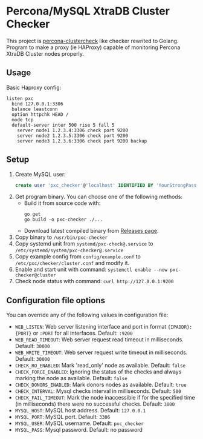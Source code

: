 # Percona/MySQL XtraDB Cluster Checker
This project is [percona-clustercheck](https://github.com/olafz/percona-clustercheck) like checker rewrited to Golang. 
Program to make a proxy (ie HAProxy) capable of monitoring Percona XtraDB Cluster nodes properly.

## Usage

Basic Haproxy config:
```
listen pxc
  bind 127.0.0.1:3306
  balance leastconn
  option httpchk HEAD /
  mode tcp
  default-server inter 500 rise 5 fall 5
    server node1 1.2.3.4:3306 check port 9200
    server node2 1.2.3.5:3306 check port 9200
    server node3 1.2.3.6:3306 check port 9200 backup
```

## Setup

1. Create MySQL user:
    ```sql
    create user 'pxc_checker'@'localhost' IDENTIFIED BY 'YourStrongPassword'; GRANT PROCESS ON *.* TO 'pxc_checker'@'localhost';
    ```
2. Get program binary. You can choose one of the following methods:
    -  Build it from source code with:
          ```
          go get
          go build -o pxc-checker ./...
          ```
    - Download latest compiled binary from [Releases page](https://github.com/larrabee/pxc-checker/releases).
3. Copy binary to `/usr/bin/pxc-checker`
4. Copy systemd unit from `systemd/pxc-check@.service` to `/etc/systemd/system/pxc-checker@.service`
5. Copy example config from `config/example.conf` to `/etc/pxc/checker/cluster.conf` and modify it.
6. Enable and start unit with command: `systemctl enable --now pxc-checker@cluster`
7. Check node status with command: `curl http://127.0.0.1:9200`

## Configuration file options
You can override any of the following values in configuration file:

- `WEB_LISTEN`: Web server listening interface and port in format `{IPADDR}:{PORT}` or `:PORT` for all interfaces. Default: `:9200`
- `WEB_READ_TIMEOUT`: Web server request read timeout in milliseconds. Default: `30000`
- `WEB_WRITE_TIMEOUT`: Web server request write timeout in milliseconds. Default: `30000`
- `CHECK_RO_ENABLED`: Mark 'read_only' node as available. Default: `false`
- `CHECK_FORCE_ENABLED`: Ignoring the status of the checks and always marking the node as available. Default: `false`
- `CHECK_DONORS_ENABLED`: Mark donors nodes as available. Default: `true`
- `CHECK_INTERVAL`: Mysql checks interval in milliseconds. Default: `500`
- `CHECK_FAIL_TIMEOUT`: Mark the node inaccessible if for the specified time (in milliseconds) there were no successful checks. Default: `3000`
- `MYSQL_HOST`: MySQL host address. Default: `127.0.0.1`
- `MYSQL_PORT`: MySQL port. Default: `3306`
- `MYSQL_USER`: MySQL username. Default: `pxc_checker`
- `MYSQL_PASS`: Mysql password. Default: no password
